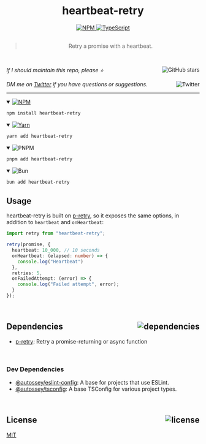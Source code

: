 <!--BEGIN HEADER-->
<div id="top" align="center">
  <h1>heartbeat-retry</h1>
  <a href="https://npmjs.com/package/heartbeat-retry">
    <img alt="NPM" src="https://img.shields.io/npm/v/heartbeat-retry.svg">
  </a>
  <a href="https://github.com/bconnorwhite/heartbeat-retry">
    <img alt="TypeScript" src="https://img.shields.io/github/languages/top/bconnorwhite/heartbeat-retry.svg">
  </a>
</div>

<br />

<blockquote align="center">Retry a promise with a heartbeat.</blockquote>

<br />

_If I should maintain this repo, please ⭐️_
<a href="https://github.com/bconnorwhite/heartbeat-retry">
  <img align="right" alt="GitHub stars" src="https://img.shields.io/github/stars/bconnorwhite/heartbeat-retry?label=%E2%AD%90%EF%B8%8F&style=social">
</a>

_DM me on [Twitter](https://twitter.com/bconnorwhite) if you have questions or suggestions._
<a href="https://twitter.com/bconnorwhite">
  <img align="right" alt="Twitter" src="https://img.shields.io/twitter/url?label=%40bconnorwhite&style=social&url=https%3A%2F%2Ftwitter.com%2Fbconnorwhite">
</a>

---
<!--END HEADER-->

<details open>
  <summary>
    <a href="https://www.npmjs.com/package/heartbeat-retry">
      <img src="https://img.shields.io/badge/npm-CB3837?logo=npm&logoColor=white" alt="NPM" />
    </a>
  </summary>

```sh
npm install heartbeat-retry
```

</details>

<details open>
  <summary>
    <a href="https://yarnpkg.com/package/heartbeat-retry">
      <img src="https://img.shields.io/badge/yarn-2C8EBB?logo=yarn&logoColor=white" alt="Yarn" />
    </a>
  </summary>

```sh
yarn add heartbeat-retry
```

</details>

<details open>
  <summary>
    <img src="https://img.shields.io/badge/pnpm-F69220?logo=pnpm&logoColor=white" alt="PNPM" />
  </summary>

```sh
pnpm add heartbeat-retry
```

</details>

<details open>
  <summary>
    <img src="https://img.shields.io/badge/bun-EE81C3?logo=bun&logoColor=white" alt="Bun" />
  </summary>

```sh
bun add heartbeat-retry
```

</details>

## Usage

heartbeat-retry is built on [p-retry](https://www.npmjs.com/package/p-retry), so it exposes the same options, in addition to `heartbeat` and `onHeartbeat`:

```ts
import retry from "heartbeat-retry";

retry(promise, {
  heartbeat: 10_000, // 10 seconds
  onHeartbeat: (elapsed: number) => {
    console.log("Heartbeat")
  },
  retries: 5,
  onFailedAttempt: (error) => {
    console.log("Failed attempt", error);
  }
});
```

<!--BEGIN FOOTER-->

<br />

<h2 id="dependencies">Dependencies<a href="https://www.npmjs.com/package/heartbeat-retry?activeTab=dependencies"><img align="right" alt="dependencies" src="https://img.shields.io/librariesio/release/npm/heartbeat-retry.svg"></a></h2>

- [p-retry](https://www.npmjs.com/package/p-retry): Retry a promise-returning or async function

<br />

<h3>Dev Dependencies</h3>

- [@autossey/eslint-config](https://www.npmjs.com/package/@autossey/eslint-config): A base for projects that use ESLint.
- [@autossey/tsconfig](https://www.npmjs.com/package/@autossey/tsconfig): A base TSConfig for various project types.

<br />

<h2 id="license">License <a href="https://opensource.org/licenses/MIT"><img align="right" alt="license" src="https://img.shields.io/npm/l/heartbeat-retry.svg"></a></h2>

[MIT](https://opensource.org/licenses/MIT)
<!--END FOOTER-->
